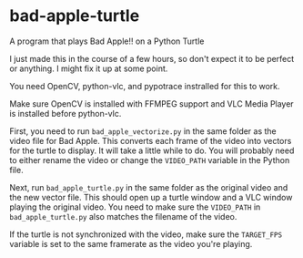 # bad-apple-turtle
A program that plays Bad Apple!! on a Python Turtle

I just made this in the course of a few hours, so don't expect it to be perfect or anything. I might fix it up at some point.

You need OpenCV, python-vlc, and pypotrace instralled for this to work.

Make sure OpenCV is installed with FFMPEG support and VLC Media Player is installed before python-vlc.

First, you need to run `bad_apple_vectorize.py` in the same folder as the video file for Bad Apple. This converts each frame of the video into vectors for the turtle to display. It will take a little while to do. You will probably need to either rename the video or change the `VIDEO_PATH` variable in the Python file.

Next, run `bad_apple_turtle.py` in the same folder as the original video and the new vector file. This should open up a turtle window and a VLC window playing the original video. You need to make sure the `VIDEO_PATH` in `bad_apple_turtle.py` also matches the filename of the video.

If the turtle is not synchronized with the video, make sure the `TARGET_FPS` variable is set to the same framerate as the video you're playing.
